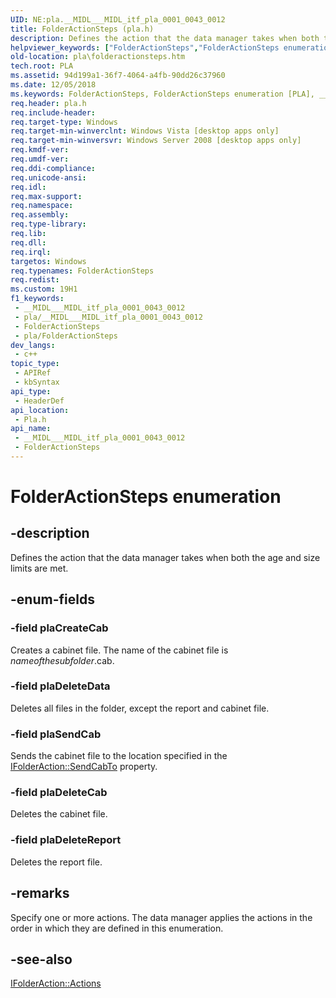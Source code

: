 ```yaml
---
UID: NE:pla.__MIDL___MIDL_itf_pla_0001_0043_0012
title: FolderActionSteps (pla.h)
description: Defines the action that the data manager takes when both the age and size limits are met.
helpviewer_keywords: ["FolderActionSteps","FolderActionSteps enumeration [PLA]","__MIDL___MIDL_itf_pla_0001_0043_0012","base.folderactionsteps","pla.folderactionsteps","pla/FolderActionSteps","pla/plaCreateCab","pla/plaDeleteCab","pla/plaDeleteData","pla/plaDeleteReport","pla/plaSendCab","plaCreateCab","plaDeleteCab","plaDeleteData","plaDeleteReport","plaSendCab"]
old-location: pla\folderactionsteps.htm
tech.root: PLA
ms.assetid: 94d199a1-36f7-4064-a4fb-90dd26c37960
ms.date: 12/05/2018
ms.keywords: FolderActionSteps, FolderActionSteps enumeration [PLA], __MIDL___MIDL_itf_pla_0001_0043_0012, base.folderactionsteps, pla.folderactionsteps, pla/FolderActionSteps, pla/plaCreateCab, pla/plaDeleteCab, pla/plaDeleteData, pla/plaDeleteReport, pla/plaSendCab, plaCreateCab, plaDeleteCab, plaDeleteData, plaDeleteReport, plaSendCab
req.header: pla.h
req.include-header: 
req.target-type: Windows
req.target-min-winverclnt: Windows Vista [desktop apps only]
req.target-min-winversvr: Windows Server 2008 [desktop apps only]
req.kmdf-ver: 
req.umdf-ver: 
req.ddi-compliance: 
req.unicode-ansi: 
req.idl: 
req.max-support: 
req.namespace: 
req.assembly: 
req.type-library: 
req.lib: 
req.dll: 
req.irql: 
targetos: Windows
req.typenames: FolderActionSteps
req.redist: 
ms.custom: 19H1
f1_keywords:
 - __MIDL___MIDL_itf_pla_0001_0043_0012
 - pla/__MIDL___MIDL_itf_pla_0001_0043_0012
 - FolderActionSteps
 - pla/FolderActionSteps
dev_langs:
 - c++
topic_type:
 - APIRef
 - kbSyntax
api_type:
 - HeaderDef
api_location:
 - Pla.h
api_name:
 - __MIDL___MIDL_itf_pla_0001_0043_0012
 - FolderActionSteps
---
```


# FolderActionSteps enumeration


## -description

Defines the action that the data manager takes when both the age and size limits are met.

## -enum-fields

### -field plaCreateCab

Creates a cabinet file. The name of the cabinet file is  <i>nameofthesubfolder</i>.cab.

### -field plaDeleteData

Deletes all files in the folder, except the report and cabinet file.

### -field plaSendCab

Sends the cabinet file to the location specified in the <a href="/previous-versions/windows/desktop/api/pla/nf-pla-ifolderaction-get_sendcabto">IFolderAction::SendCabTo</a> property.

### -field plaDeleteCab

Deletes the cabinet file.

### -field plaDeleteReport

Deletes the report file.

## -remarks

Specify one or more actions. The data manager applies the actions in the order in which they are defined in this enumeration.

## -see-also

<a href="/previous-versions/windows/desktop/api/pla/nf-pla-ifolderaction-get_actions">IFolderAction::Actions</a>

